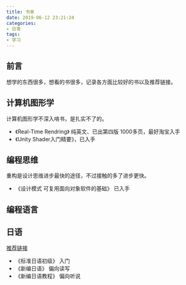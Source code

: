 ```yaml
---
title: 书单
date: 2019-06-12 23:21:24
categories:
- 日常
tags:
- 学习
---
```

## 前言
想学的东西很多，想看的书很多，记录各方面比较好的书以及推荐链接。

<!--more-->

## 计算机图形学
计算机图形学不深入啃书，是扎实不了的。
- 《Real-Time Rendring》 纯英文、已出第四版 1000多页，最好淘宝入手
- 《Unity Shader入门精要》，已入手

## 编程思维
重构是设计思维进步最快的途径，不过接触的多了进步更快。
- 《设计模式 可复用面向对象软件的基础》 已入手

## 编程语言


## 日语
[推荐链接](https://www.zhihu.com/question/19740967/answer/134964110
)
- 《标准日语初级》 入门
- 《新编日语》 偏向读写
- 《新编日语教程》 偏向听说